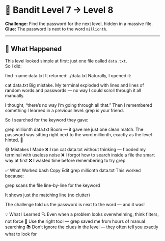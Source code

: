 # 🔐 Bandit Level 7 → Level 8  
**Challenge:** Find the password for the next level, hidden in a massive file.  
**Clue:** The password is next to the word `millionth`.

---

## 🧪 What Happened

This level looked simple at first: just one file called `data.txt`.  
So I did:

find -name data.txt
It returned:
./data.txt
Naturally, I opened it:

cat data.txt
Big mistake.
My terminal exploded with lines and lines of random words and passwords — no way I could scroll through it all manually.

I thought, “there’s no way I’m going through all that.”
Then I remembered something I learned in a previous level: grep is your friend.

So I searched for the keyword they gave:

grep millionth data.txt
Boom — it gave me just one clean match.
The password was sitting right next to the word millionth, exactly as the level hinted. 🎯

😅 Mistakes I Made
❌ I ran cat data.txt without thinking — flooded my terminal with useless noise
❌ I forgot how to search inside a file the smart way at first
❌ I wasted time before remembering to try grep

✅ What Worked
bash
Copy
Edit
grep millionth data.txt
This worked because:

grep scans the file line-by-line for the keyword

It shows just the matching line (no clutter)

The challenge told us the password is next to the word — and it was!

💡 What I Learned
🔍 Even when a problem looks overwhelming, think filters, not force
🧠 Use the right tool — grep saved me from hours of manual searching
📚 Don’t ignore the clues in the level — they often tell you exactly what to look for
